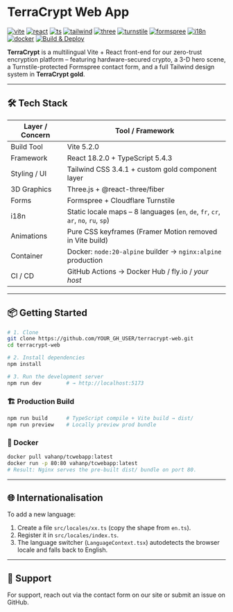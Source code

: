 # TerraCrypt Web App

[![vite](https://img.shields.io/badge/Vite-5.2.0-646CFF?logo=vite&logoColor=white)]()
[![react](https://img.shields.io/badge/React-18.2.0-61DAFB?logo=react&logoColor=black)]()
[![ts](https://img.shields.io/badge/TypeScript-5.4.3-3178C6?logo=typescript&logoColor=white)]()
[![tailwind](https://img.shields.io/badge/TailwindCSS-3.4.1-38BDF8?logo=tailwindcss&logoColor=white)]()
[![three](https://img.shields.io/badge/3D-Three.js%20%2B%20R3F-000?logo=three.js)]()
[![turnstile](https://img.shields.io/badge/CAPTCHA-Turnstile-FF6A00)]()
[![formspree](https://img.shields.io/badge/Forms-Formspree-E46643)]()
[![i18n](https://img.shields.io/badge/i18n-8%20languages-green)]()
[![docker](https://img.shields.io/docker/image-size/vahanp/tcwebapp/latest?label=Docker%20image)]()
[![Build & Deploy](https://github.com/fvaha/TCWebApp/actions/workflows/deploy.yml/badge.svg)](https://github.com/fvaha/TCWebApp/actions/workflows/deploy.yml)

**TerraCrypt** is a multilingual Vite + React front-end for our zero-trust encryption platform – featuring hardware-secured crypto, a 3-D hero scene, a Turnstile-protected Formspree contact form, and a full Tailwind design system in **TerraCrypt gold**.

---

## 🛠 Tech Stack

| Layer / Concern | Tool / Framework                                                                  |
| --------------- | --------------------------------------------------------------------------------- |
| Build Tool      | Vite 5.2.0                                                                        |
| Framework       | React 18.2.0 + TypeScript 5.4.3                                                   |
| Styling / UI    | Tailwind CSS 3.4.1 + custom gold component layer                                  |
| 3D Graphics     | Three.js + @react-three/fiber                                                     |
| Forms           | Formspree + Cloudflare Turnstile                                                  |
| i18n            | Static locale maps – 8 languages (`en`, `de`, `fr`, `cr`, `ar`, `no`, `ru`, `sp`) |
| Animations      | Pure CSS keyframes (Framer Motion removed in Vite build)                          |
| Container       | Docker: `node:20-alpine` builder → `nginx:alpine` production                      |
| CI / CD         | GitHub Actions → Docker Hub / fly.io / _your host_                                |

---

## 📦 Getting Started

```bash
# 1. Clone
git clone https://github.com/YOUR_GH_USER/terracrypt-web.git
cd terracrypt-web

# 2. Install dependencies
npm install

# 3. Run the development server
npm run dev        # → http://localhost:5173
```

### 🏗 Production Build

```bash
npm run build      # TypeScript compile + Vite build → dist/
npm run preview    # Locally preview prod bundle
```

### 🐳 Docker

```bash
docker pull vahanp/tcwebapp:latest
docker run -p 80:80 vahanp/tcwebapp:latest
# Result: Nginx serves the pre-built dist/ bundle on port 80.
```

---

## 🌐 Internationalisation

To add a new language:

1. Create a file `src/locales/xx.ts` (copy the shape from `en.ts`).
2. Register it in `src/locales/index.ts`.
3. The language switcher (`LanguageContext.tsx`) autodetects the browser locale and falls back to English.

---

## 💬 Support

For support, reach out via the contact form on our site or submit an issue on GitHub.
